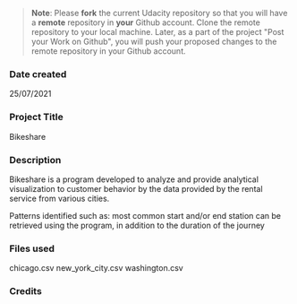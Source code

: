 >**Note**: Please **fork** the current Udacity repository so that you will have a **remote** repository in **your** Github account. Clone the remote repository to your local machine. Later, as a part of the project "Post your Work on Github", you will push your proposed changes to the remote repository in your Github account.

### Date created
25/07/2021

### Project Title
Bikeshare

### Description
Bikeshare is a program developed to analyze and provide analytical visualization to customer behavior by the data provided by the rental service from various cities.

Patterns identified such as: most common start and/or end station can be retrieved using the program, in addition to the duration of the journey

### Files used
chicago.csv
new_york_city.csv
washington.csv

### Credits
